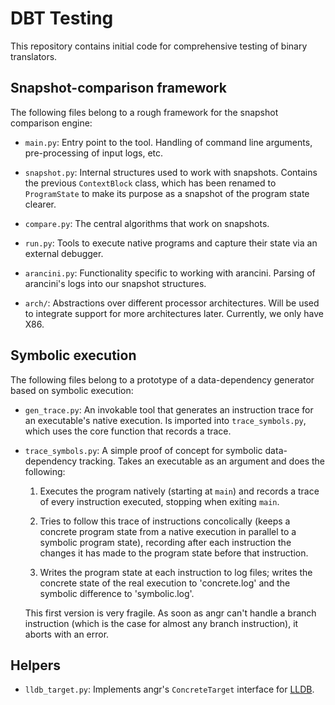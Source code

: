 # DBT Testing

This repository contains initial code for comprehensive testing of binary
translators.

## Snapshot-comparison framework

The following files belong to a rough framework for the snapshot comparison engine:

 - `main.py`: Entry point to the tool. Handling of command line arguments, pre-processing of input
logs, etc.

 - `snapshot.py`: Internal structures used to work with snapshots. Contains the previous
`ContextBlock` class, which has been renamed to `ProgramState` to make its purpose as a snapshot of
the program state clearer.

 - `compare.py`: The central algorithms that work on snapshots.

 - `run.py`: Tools to execute native programs and capture their state via an external debugger.

 - `arancini.py`: Functionality specific to working with arancini. Parsing of arancini's logs into our
snapshot structures.

 - `arch/`: Abstractions over different processor architectures. Will be used to integrate support for
more architectures later. Currently, we only have X86.

## Symbolic execution

The following files belong to a prototype of a data-dependency generator based on symbolic
execution:

 - `gen_trace.py`: An invokable tool that generates an instruction trace for an executable's native
execution. Is imported into `trace_symbols.py`, which uses the core function that records a trace.

 - `trace_symbols.py`: A simple proof of concept for symbolic data-dependency tracking. Takes an
executable as an argument and does the following:

    1. Executes the program natively (starting at `main`) and records a trace of every instruction
executed, stopping when exiting `main`.

    2. Tries to follow this trace of instructions concolically (keeps a concrete program state from
a native execution in parallel to a symbolic program state), recording after each instruction the
changes it has made to the program state before that instruction.

    3. Writes the program state at each instruction to log files; writes the concrete state of the
real execution to 'concrete.log' and the symbolic difference to 'symbolic.log'.

    This first version is very fragile. As soon as angr can't handle a branch instruction (which is
the case for almost any branch instruction), it aborts with an error.

## Helpers

 - `lldb_target.py`: Implements angr's `ConcreteTarget` interface for [LLDB](https://lldb.llvm.org/).
